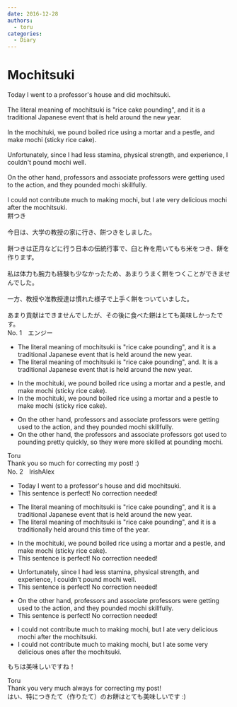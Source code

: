 ```yaml
---
date: 2016-12-28
authors:
  - toru
categories:
  - Diary
---
```


<h1 id="subject_show">Mochitsuki</h1>
<div class="date" hidden>Dec 28, 2016 20:38</div>
<div id="post"><div id="body_show_ori">
Today I went to a professor's house and did mochitsuki.<br/><br/>The literal meaning of mochitsuki is "rice cake pounding", and it is a traditional Japanese event that is held around the new year.<br/><br/>In the mochituki, we pound boiled rice using a mortar and a pestle, and make mochi (sticky rice cake). <br/><br/>Unfortunately, since I had less stamina, physical strength, and experience, I couldn't pound mochi well.<br/><br/>On the other hand, professors and associate professors were getting used to the action, and they pounded mochi skillfully.<br/><br/>I could not contribute much to making mochi, but I ate very delicious mochi after the mochitsuki.
</div></div>

<!-- more -->

<div id="post_ja"><div id="body_show_mo">
餅つき<br/><br/>今日は、大学の教授の家に行き、餅つきをしました。<br/><br/>餅つきは正月などに行う日本の伝統行事で、臼と杵を用いてもち米をつき、餅を作ります。<br/><br/>私は体力も腕力も経験も少なかったため、あまりうまく餅をつくことができませんでした。<br/><br/>一方、教授や准教授達は慣れた様子で上手く餅をついていました。<br/><br/>あまり貢献はできませんでしたが、その後に食べた餅はとても美味しかったです。
</div></div>
<div id="block"><div class="first_name"> No. 1　<span class="just_name">エンジー</span></div><div id="block2">
<ul class="correction_field">
<li class="incorrect">The literal meaning of mochitsuki is "rice cake pounding", and it is a traditional Japanese event that is held around the new year.</li>
<li class="corrected correct">
The literal meaning of mochitsuki is "rice cake pounding"<span class="sline">, and</span>. <span class="f_blue">It</span> is a traditional Japanese event that is held around the new year.
</li>
</ul>
<ul class="correction_field">
<li class="incorrect">In the mochituki, we pound boiled rice using a mortar and a pestle, and make mochi (sticky rice cake).</li>
<li class="corrected correct">
In the mochituki, we pound boiled rice using a mortar and a pestle <span class="f_blue">to</span> make mochi (sticky rice cake).
</li>
</ul>
<ul class="correction_field">
<li class="incorrect">On the other hand, professors and associate professors were getting used to the action, and they pounded mochi skillfully.</li>
<li class="corrected correct">
On the other hand, <span class="f_blue">the</span> professors and associate professors <span class="f_blue">got used to pounding pretty quickly</span>, <span class="f_blue">so</span> they <span class="f_blue">were more skilled at pounding</span> mochi.
</li>
</ul>
</div><div class="name"><span class="just_name">Toru</span><br>
Thank you so much for correcting my post! :)
</div>
</div>
<div id="block"><div class="first_name"> No. 2　<span class="just_name">IrishAlex</span></div><div id="block2">
<ul class="correction_field">
<li class="incorrect">Today I went to a professor's house and did mochitsuki.</li>
<li class="corrected perfect">This sentence is perfect! No correction needed!</li>
</ul>
<ul class="correction_field">
<li class="incorrect">The literal meaning of mochitsuki is "rice cake pounding", and it is a traditional Japanese event that is held around the new year.</li>
<li class="corrected correct">
The literal meaning of mochitsuki is "rice cake pounding", and it is a traditional<span class="f_blue">ly held </span>around th<span class="f_blue">is time of th</span>e year.
</li>
</ul>
<ul class="correction_field">
<li class="incorrect">In the mochituki, we pound boiled rice using a mortar and a pestle, and make mochi (sticky rice cake).</li>
<li class="corrected perfect">This sentence is perfect! No correction needed!</li>
</ul>
<ul class="correction_field">
<li class="incorrect">Unfortunately, since I had less stamina, physical strength, and experience, I couldn't pound mochi well.</li>
<li class="corrected perfect">This sentence is perfect! No correction needed!</li>
</ul>
<ul class="correction_field">
<li class="incorrect">On the other hand, professors and associate professors were getting used to the action, and they pounded mochi skillfully.</li>
<li class="corrected perfect">This sentence is perfect! No correction needed!</li>
</ul>
<ul class="correction_field">
<li class="incorrect">I could not contribute much to making mochi, but I ate very delicious mochi after the mochitsuki.</li>
<li class="corrected correct">
I could not contribute much to making mochi, but I ate <span class="f_blue">some </span>very delicious <span class="f_blue">ones </span>after the mochitsuki.
</li>
</ul>
<p class="comment_small">
 もちは美味しいですね！
</p>

</div><div class="name"><span class="just_name">Toru</span><br>
Thank you very much always for correcting my post!<br/>はい、特につきたて（作りたて）のお餅はとても美味しいです :)
</div>
</div>
